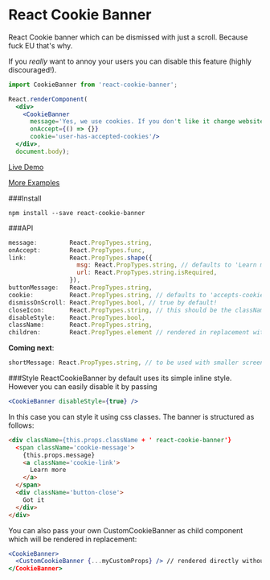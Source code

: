 # React Cookie Banner

React Cookie banner which can be dismissed with just a scroll. Because fuck EU that's why.

If you *really* want to annoy your users you can disable this feature (highly discouraged!).

```jsx
import CookieBanner from 'react-cookie-banner';

React.renderComponent(
  <div>
    <CookieBanner
      message='Yes, we use cookies. If you don't like it change website, we won't miss you!'
      onAccept={() => {}}
      cookie='user-has-accepted-cookies'/>
  </div>,
  document.body);
```
[Live Demo](https://rawgit.com/buildo/react-cookie-banner/master/examples/index.html)

[More Examples](https://github.com/buildo/react-cookie-banner/tree/master/examples)

###Install
```
npm install --save react-cookie-banner
```



###API
```jsx
message:         React.PropTypes.string,
onAccept:        React.PropTypes.func,
link:            React.PropTypes.shape({
                   msg: React.PropTypes.string, // defaults to 'Learn more'
                   url: React.PropTypes.string.isRequired,
                 }),
buttonMessage:   React.PropTypes.string,
cookie:          React.PropTypes.string, // defaults to 'accepts-cookie'
dismissOnScroll: React.PropTypes.bool, // true by default!
closeIcon:       React.PropTypes.string, // this should be the className of the icon. if undefined use button
disableStyle:    React.PropTypes.bool,
className:       React.PropTypes.string,
children:        React.PropTypes.element // rendered in replacement without any <div> wrapper
```
**Coming next**:
```jsx
shortMessage: React.PropTypes.string, // to be used with smaller screens
```

###Style
ReactCookieBanner by default uses its simple inline style. However you can easily disable it by passing
```jsx
<CookieBanner disableStyle={true} />
```
In this case you can style it using css classes. The banner is structured as follows:
```html
<div className={this.props.className + ' react-cookie-banner'}
  <span className='cookie-message'>
    {this.props.message}
    <a className='cookie-link'>
      Learn more
    </a>
  </span>
  <div className='button-close'>
    Got it
  </div>
</div>
```
You can also pass your own CustomCookieBanner as child component which will be rendered in replacement:
```jsx
<CookieBanner>
  <CustomCookieBanner {...myCustomProps} /> // rendered directly without any <div> wrapper
</CookieBanner>
```
